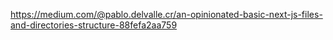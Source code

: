 https://medium.com/@pablo.delvalle.cr/an-opinionated-basic-next-js-files-and-directories-structure-88fefa2aa759